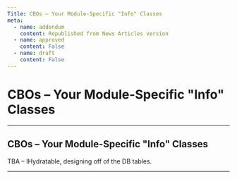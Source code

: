 ```yaml
---
Title: CBOs – Your Module-Specific "Info" Classes
meta:
  - name: addendum
    content: Republished from News Articles version
  - name: approved
    content: False
  - name: draft
    content: False
---
```

# CBOs – Your Module-Specific "Info" Classes

---
## CBOs – Your Module-Specific "Info" Classes


TBA – IHydratable, designing off of the DB tables.



---
